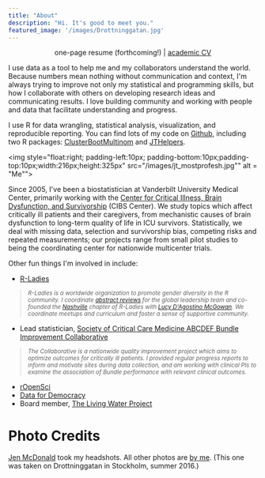 ```yaml
---
title: "About"
description: "Hi. It's good to meet you."
featured_image: '/images/Drottninggatan.jpg'
---
```


<meta name="twitter:card" content="summary_large_image">
<meta name="twitter:site" content="@jent103">
<meta name="twitter:creator" content="@jent103">
<meta name="twitter:title" content="About Jennifer">
<meta name="twitter:description" content="About Jennifer Thompson">
<meta name="twitter:image" content="/images/Drottninggatan.jpg">

<p style="text-align:center">one-page resume (forthcoming!) | <a href = "cv.pdf">academic CV</a></p>

I use data as a tool to help me and my collaborators understand the world. Because numbers mean nothing without communication and context, I'm always trying to improve not only my statistical and programming skills, but how I collaborate with others on developing research ideas and communicating results. I love building community and working with people and data that facilitate understanding and progress.

I use R for data wrangling, statistical analysis, visualization, and reproducible reporting. You can find lots of my code on [Github](http://github.com/jenniferthompson), including two R packages: [ClusterBootMultinom](https://github.com/jenniferthompson/ClusterBootMultinom) and [JTHelpers](https://github.com/jenniferthompson/JTHelpers).

<img style="float:right; padding-left:10px; padding-bottom:10px;padding-top:10px;width:216px;height:325px" src="/images/jt_mostprofesh.jpg"" alt = "Me"">

Since 2005, I've been a biostatistician at Vanderbilt University Medical Center, primarily working with the [Center for Critical Illness, Brain Dysfunction, and Survivorship](http://www.icudelirium.org) (CIBS Center). We study topics which affect critically ill patients and their caregivers, from mechanistic causes of brain dysfunction to long-term quality of life in ICU survivors. Statistically, we deal with missing data, selection and survivorship bias, competing risks and repeated measurements; our projects range from small pilot studies to being the coordinating center for nationwide multicenter trials.

Other fun things I'm involved in include:

- [R-Ladies](https://rladies.org)

> <small><i>R-Ladies is a worldwide organization to promote gender diversity in the R community. I coordinate [abstract reviews](https://twitter.com/RLadiesGlobal/status/903516455207088128) for the global leadership team and co-founded the [Nashville](http://www.meetup.com/rladies-nashville) chapter of R-Ladies with [Lucy D'Agostino McGowan](http://www.lucymcgowan.com). We coordinate meetups and curriculum and foster a sense of supportive community.</i></small>

- Lead statistician, [Society of Critical Care Medicine ABCDEF Bundle Improvement Collaborative](http://www.iculiberation.org/About/collaborative/Pages/default.aspx)

> <small><i>The Collaborative is a nationwide quality improvement project which aims to optimize outcomes for critically ill patients. I provided regular progress reports to inform and motivate sites during data collection, and am working with clinical PIs to examine the association of Bundle performance with relevant clinical outcomes.</i></small>

- [rOpenSci](https://ropensci.org)
- [Data for Democracy](http://datafordemocracy.org)
- Board member, [The Living Water Project](http://www.livingwaterwells.org)

# Photo Credits

[Jen McDonald](http://www.jenmphotography.com) took my headshots. All other photos are [by me](https://www.flickr.com/photos/jenthompson). (This one was taken on Drottninggatan in Stockholm, summer 2016.)
